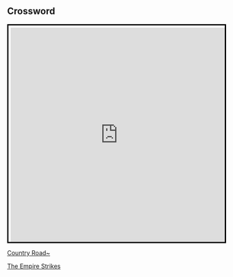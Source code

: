 ## Crossword

<iframe width="500" height="500" style="background-color:white; padding:5px 0 0 5px; border:3px solid black; margin:auto; display:block" frameborder="0" src="https://crosswordlabs.com/embed/aysas-lair"></iframe>



[Country Road~](/readme.md)

[The Empire Strikes](/readme.md)

